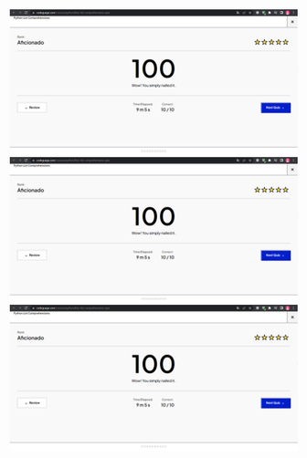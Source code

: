 <div style="text-align: center;">
  <img src="./Quiz%20Results/codeguage.png" alt="codeguage" style="display: inline-block; margin: 0 10px;">
  <img src="./Quiz%20Results/codeguage.png" alt="codeguage" style="display: inline-block; margin: 0 10px;">
  <img src="./Quiz%20Results/codeguage.png" alt="codeguage" style="display: inline-block; margin: 0 10px;">
</div>

